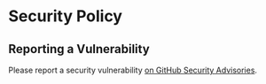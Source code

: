 # Security Policy

## Reporting a Vulnerability

Please report a security vulnerability [on GitHub Security Advisories](https://github.com/litetex-oss/mcm-no-way/security/advisories/new).
